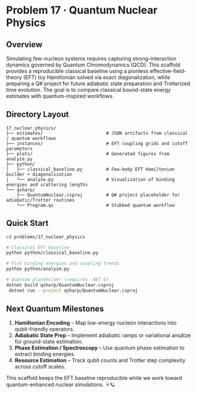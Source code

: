# Problem 17 · Quantum Nuclear Physics

## Overview

Simulating few-nucleon systems requires capturing strong-interaction dynamics governed by Quantum Chromodynamics (QCD). This scaffold provides a reproducible classical baseline using a pionless effective-field-theory (EFT) toy Hamiltonian solved via exact diagonalization, while preparing a Q# project for future adiabatic state preparation and Trotterized time evolution. The goal is to compare classical bound-state energy estimates with quantum-inspired workflows.

## Directory Layout

```text
17_nuclear_physics/
├── estimates/                        # JSON artifacts from classical / quantum workflows
├── instances/                        # EFT coupling grids and cutoff parameters
├── plots/                            # Generated figures from analyze.py
├── python/
│   ├── classical_baseline.py         # Few-body EFT Hamiltonian builder + diagonalization
│   └── analyze.py                    # Visualization of binding energies and scattering lengths
└── qsharp/
    ├── QuantumNuclear.csproj         # Q# project placeholder for adiabatic/Trotter routines
    └── Program.qs                    # Stubbed quantum workflow
```

## Quick Start

```bash
cd problems/17_nuclear_physics

# Classical EFT baseline
python python/classical_baseline.py

# Plot binding energies and coupling trends
python python/analyze.py

# Quantum placeholder (requires .NET 6)
dotnet build qsharp/QuantumNuclear.csproj
 dotnet run --project qsharp/QuantumNuclear.csproj
```

## Next Quantum Milestones

1. **Hamiltonian Encoding** – Map low-energy nucleon interactions into qubit-friendly operators.
2. **Adiabatic State Prep** – Implement adiabatic ramps or variational ansätze for ground-state estimation.
3. **Phase Estimation / Spectroscopy** – Use quantum phase estimation to extract binding energies.
4. **Resource Estimation** – Track qubit counts and Trotter step complexity across cutoff scales.

This scaffold keeps the EFT baseline reproducible while we work toward quantum-enhanced nuclear simulations. ⚛️🪐
